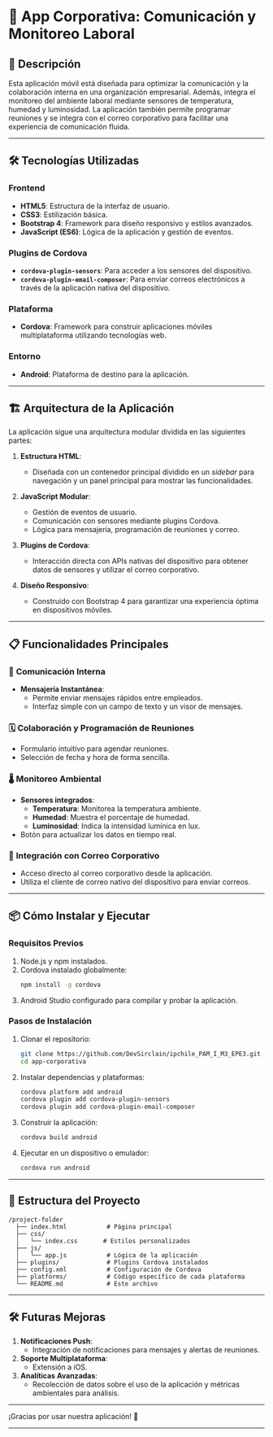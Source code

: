 # 📱 **App Corporativa: Comunicación y Monitoreo Laboral**

## 🚀 **Descripción**
Esta aplicación móvil está diseñada para optimizar la comunicación y la colaboración interna en una organización empresarial. Además, integra el monitoreo del ambiente laboral mediante sensores de temperatura, humedad y luminosidad. La aplicación también permite programar reuniones y se integra con el correo corporativo para facilitar una experiencia de comunicación fluida.

---

## 🛠️ **Tecnologías Utilizadas**

### Frontend
- **HTML5**: Estructura de la interfaz de usuario.
- **CSS3**: Estilización básica.
- **Bootstrap 4**: Framework para diseño responsivo y estilos avanzados.
- **JavaScript (ES6)**: Lógica de la aplicación y gestión de eventos.

### Plugins de Cordova
- **`cordova-plugin-sensors`**: Para acceder a los sensores del dispositivo.
- **`cordova-plugin-email-composer`**: Para enviar correos electrónicos a través de la aplicación nativa del dispositivo.

### Plataforma
- **Cordova**: Framework para construir aplicaciones móviles multiplataforma utilizando tecnologías web.

### Entorno
- **Android**: Plataforma de destino para la aplicación.

---

## 🏗️ **Arquitectura de la Aplicación**

La aplicación sigue una arquitectura modular dividida en las siguientes partes:

1. **Estructura HTML**:
   - Diseñada con un contenedor principal dividido en un *sidebar* para navegación y un panel principal para mostrar las funcionalidades.
   
2. **JavaScript Modular**:
   - Gestión de eventos de usuario.
   - Comunicación con sensores mediante plugins Cordova.
   - Lógica para mensajería, programación de reuniones y correo.

3. **Plugins de Cordova**:
   - Interacción directa con APIs nativas del dispositivo para obtener datos de sensores y utilizar el correo corporativo.

4. **Diseño Responsivo**:
   - Construido con Bootstrap 4 para garantizar una experiencia óptima en dispositivos móviles.

---

## 📋 **Funcionalidades Principales**

### 🔗 **Comunicación Interna**
- **Mensajería Instantánea**:
  - Permite enviar mensajes rápidos entre empleados.
  - Interfaz simple con un campo de texto y un visor de mensajes.

### 🗓️ **Colaboración y Programación de Reuniones**
- Formulario intuitivo para agendar reuniones.
- Selección de fecha y hora de forma sencilla.

### 🌡️ **Monitoreo Ambiental**
- **Sensores integrados**:
  - **Temperatura**: Monitorea la temperatura ambiente.
  - **Humedad**: Muestra el porcentaje de humedad.
  - **Luminosidad**: Indica la intensidad lumínica en lux.
- Botón para actualizar los datos en tiempo real.

### 📧 **Integración con Correo Corporativo**
- Acceso directo al correo corporativo desde la aplicación.
- Utiliza el cliente de correo nativo del dispositivo para enviar correos.

---

## 📦 **Cómo Instalar y Ejecutar**

### Requisitos Previos
1. Node.js y npm instalados.
2. Cordova instalado globalmente:
   ```bash
   npm install -g cordova
   ```
3. Android Studio configurado para compilar y probar la aplicación.

### Pasos de Instalación
1. Clonar el repositorio:
   ```bash
   git clone https://github.com/DevSirclain/ipchile_PAM_I_M3_EPE3.git
   cd app-corporativa
   ```

2. Instalar dependencias y plataformas:
   ```bash
   cordova platform add android
   cordova plugin add cordova-plugin-sensors
   cordova plugin add cordova-plugin-email-composer
   ```

3. Construir la aplicación:
   ```bash
   cordova build android
   ```

4. Ejecutar en un dispositivo o emulador:
   ```bash
   cordova run android
   ```

---

## 🧩 **Estructura del Proyecto**
```
/project-folder
  ├── index.html           # Página principal
  ├── css/
  │   └── index.css       # Estilos personalizados
  ├── js/
  │   └── app.js           # Lógica de la aplicación
  ├── plugins/             # Plugins Cordova instalados
  ├── config.xml           # Configuración de Cordova
  ├── platforms/           # Código específico de cada plataforma
  └── README.md            # Este archivo
```

---

## 🛠️ **Futuras Mejoras**
1. **Notificaciones Push**:
   - Integración de notificaciones para mensajes y alertas de reuniones.
2. **Soporte Multiplataforma**:
   - Extensión a iOS.
3. **Analíticas Avanzadas**:
   - Recolección de datos sobre el uso de la aplicación y métricas ambientales para análisis.
---

¡Gracias por usar nuestra aplicación! 🎉

---
